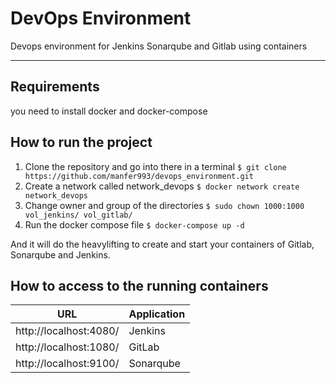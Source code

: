 # DevOps Environment

Devops environment for Jenkins Sonarqube and Gitlab using containers

-------------------------

## Requirements
 
you need to install docker and docker-compose

## How to run the project

1. Clone the repository and go into there in a terminal `$ git clone https://github.com/manfer993/devops_environment.git`
2. Create a network called network_devops `$ docker network create network_devops`
3. Change owner and group of the directories `$ sudo chown 1000:1000 vol_jenkins/ vol_gitlab/`
4. Run the docker compose file `$ docker-compose up -d` 

And it will do the heavylifting to create and start your containers of Gitlab, Sonarqube and Jenkins.

## How to access to the running containers

|           URL           | Application |
|:-----------------------:|-------------|
| http://localhost:4080/  | Jenkins     |
| http://localhost:1080/  | GitLab      |
| http://localhost:9100/  | Sonarqube   |


 
